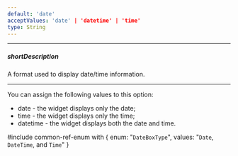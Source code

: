 ```yaml
---
default: 'date'
acceptValues: 'date' | 'datetime' | 'time'
type: String
---
```

---
##### shortDescription
A format used to display date/time information.

---
You can assign the following values to this option:

- date - the widget displays only the date;
- time - the widget displays only the time;
- datetime - the widget displays both the date and time.

#include common-ref-enum with {
    enum: "`DateBoxType`",
    values: "`Date`, `DateTime`, and `Time`"
}